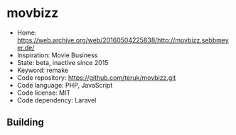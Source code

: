 # movbizz

- Home: https://web.archive.org/web/20160504225838/http://movbizz.sebbmeyer.de/
- Inspiration: Movie Business
- State: beta, inactive since 2015
- Keyword: remake
- Code repository: https://github.com/teruk/movbizz.git
- Code language: PHP, JavaScript
- Code license: MIT
- Code dependency: Laravel

## Building
